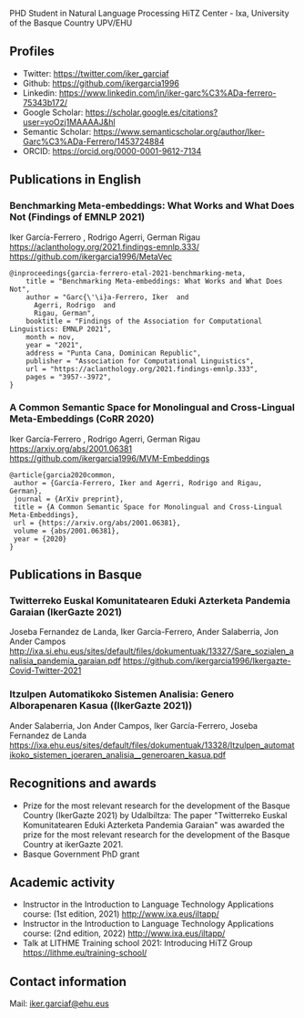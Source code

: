 PHD Student in Natural Language Processing
HiTZ Center - Ixa, University of the Basque Country UPV/EHU

## Profiles
* Twitter: https://twitter.com/iker_garciaf
* Github: https://github.com/ikergarcia1996
* Linkedin: https://www.linkedin.com/in/iker-garc%C3%ADa-ferrero-75343b172/
* Google Scholar: https://scholar.google.es/citations?user=yoOzj1MAAAAJ&hl
* Semantic Scholar: https://www.semanticscholar.org/author/Iker-Garc%C3%ADa-Ferrero/1453724884
* ORCID: https://orcid.org/0000-0001-9612-7134

## Publications in English

### Benchmarking Meta-embeddings: What Works and What Does Not (Findings of EMNLP 2021)
Iker García-Ferrero , Rodrigo Agerri, German Rigau  
https://aclanthology.org/2021.findings-emnlp.333/  
https://github.com/ikergarcia1996/MetaVec

```
@inproceedings{garcia-ferrero-etal-2021-benchmarking-meta,
    title = "Benchmarking Meta-embeddings: What Works and What Does Not",
    author = "Garc{\'\i}a-Ferrero, Iker  and
      Agerri, Rodrigo  and
      Rigau, German",
    booktitle = "Findings of the Association for Computational Linguistics: EMNLP 2021",
    month = nov,
    year = "2021",
    address = "Punta Cana, Dominican Republic",
    publisher = "Association for Computational Linguistics",
    url = "https://aclanthology.org/2021.findings-emnlp.333",
    pages = "3957--3972",
}
```

### A Common Semantic Space for Monolingual and Cross-Lingual Meta-Embeddings (CoRR 2020)
Iker García-Ferrero , Rodrigo Agerri, German Rigau  
https://arxiv.org/abs/2001.06381  
https://github.com/ikergarcia1996/MVM-Embeddings

```
@article{garcia2020common,
 author = {García-Ferrero, Iker and Agerri, Rodrigo and Rigau, German},
 journal = {ArXiv preprint},
 title = {A Common Semantic Space for Monolingual and Cross-Lingual Meta-Embeddings},
 url = {https://arxiv.org/abs/2001.06381},
 volume = {abs/2001.06381},
 year = {2020}
}
```

## Publications in Basque

### Twitterreko Euskal Komunitatearen Eduki Azterketa Pandemia Garaian (IkerGazte 2021)
Joseba Fernandez de Landa, Iker García-Ferrero, Ander Salaberria, Jon Ander Campos  
http://ixa.si.ehu.eus/sites/default/files/dokumentuak/13327/Sare_sozialen_analisia_pandemia_garaian.pdf
https://github.com/ikergarcia1996/Ikergazte-Covid-Twitter-2021

### Itzulpen Automatikoko Sistemen Analisia: Genero Alborapenaren Kasua ((IkerGazte 2021))
Ander Salaberria, Jon Ander Campos, Iker García-Ferrero, Joseba Fernandez de Landa  
https://ixa.ehu.eus/sites/default/files/dokumentuak/13328/Itzulpen_automatikoko_sistemen_joeraren_analisia__generoaren_kasua.pdf


## Recognitions and awards
- Prize for the most relevant research for the development of the Basque Country (IkerGazte 2021) by Udalbiltza: The paper "Twitterreko Euskal Komunitatearen Eduki Azterketa Pandemia Garaian" was awarded the prize for the most relevant research for the development of the Basque Country at ikerGazte 2021.
- Basque Government PhD grant

## Academic activity

- Instructor in the Introduction to Language Technology Applications course: (1st edition, 2021) http://www.ixa.eus/iltapp/
- Instructor in the Introduction to Language Technology Applications course: (2nd edition, 2022) http://www.ixa.eus/iltapp/
- Talk at LITHME Training school 2021: Introducing HiTZ Group https://lithme.eu/training-school/


## Contact information
Mail: iker.garciaf@ehu.eus
